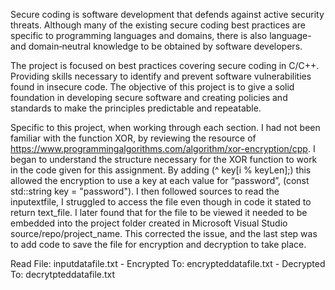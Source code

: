 Secure coding is software development that defends against active security threats. Although many of the existing secure coding best practices are specific to programming languages and domains, there is also language- and domain‐neutral knowledge to be obtained by software developers.

The project is focused on best practices covering secure coding in C/C++. Providing skills necessary to identify and prevent software vulnerabilities found in insecure code. The objective of this project is to give a solid foundation in developing secure software and creating policies and standards to make the principles predictable and repeatable.


Specific to this project, when working through each section. I had not been familiar with the function XOR, by reviewing the resource of https://www.programmingalgorithms.com/algorithm/xor-encryption/cpp. I began to understand the structure necessary for the XOR function to work in the code given for this assignment. By adding (^ key[i % keyLen];) this allowed the encryption to use a key at each value for “password”, (const std::string key = "password"). I then followed sources to read the inputextfile, I struggled to access the file even though in code it stated to return text_file. I later found that for the file to be viewed it needed to be embedded into the project folder created in Microsoft Visual Studio source/repo/project_name. This corrected the issue, and the last step was to add code to save the file for encryption and decryption to take place.

Read File: inputdatafile.txt - Encrypted To: encrypteddatafile.txt - Decrypted To: decrytpteddatafile.txt